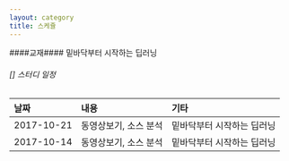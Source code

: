 ```yaml
---
layout: category
title: 스케쥴
---
```


####교재####
밑바닥부터 시작하는 딥러닝

###### [] 스터디 일정 

| 날짜        | 내용          | 기타 |
|:-------------|:------------------|:------|
| 2017-10-21           | 동영상보기, 소스 분석|밑바닥부터 시작하는 딥러닝    |
| 2017-10-14           | 동영상보기, 소스 분석|밑바닥부터 시작하는 딥러닝    |
